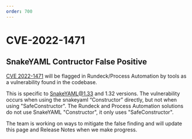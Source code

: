 ```yaml
---
order: 700
---
```


# CVE-2022-1471

## SnakeYAML Contructor False Positive

[CVE 2022-1471](https://nvd.nist.gov/vuln/detail/CVE-2022-1471#VulnChangeHistorySection) will be flagged in Rundeck/Process Automation by tools as a vulnerability found in the codebase. 

This is specific to SnakeYAML@1.33 and 1.32 versions. The vulnerability occurs when using the snakeyaml “Constructor” directly, but not when using "SafeConstructor". The Rundeck and Process Automation solutions do not use SnakeYAML "Constructor", it only uses "SafeConstructor".  

The team is working on ways to mitigate the false finding and will update this page and Release Notes when we make progress.